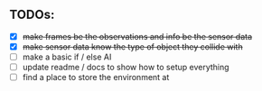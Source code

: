 ## TODOs:

- [x] ~~make frames be the observations and info be the sensor data~~
- [x] ~~make sensor data know the type of object they collide with~~
- [ ] make a basic if / else AI 
- [ ] update readme / docs to show how to setup everything
- [ ] find a place to store the environment at